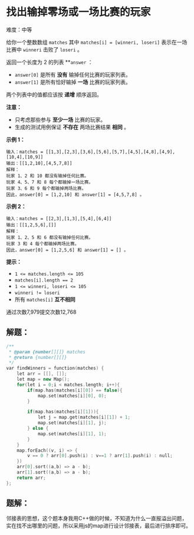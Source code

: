 # 找出输掉零场或一场比赛的玩家

难度：中等

给你一个整数数组 `matches` 其中 `matches[i] = [winneri, loseri]` 表示在一场比赛中 `winneri` 击败了 `loseri` 。

返回一个长度为 2 的列表 **`answer` ：

- `answer[0]` 是所有 **没有** 输掉任何比赛的玩家列表。
- `answer[1]` 是所有恰好输掉 **一场** 比赛的玩家列表。

两个列表中的值都应该按 **递增** 顺序返回。

**注意：**

- 只考虑那些参与 **至少一场** 比赛的玩家。
- 生成的测试用例保证 **不存在** 两场比赛结果 **相同** 。

**示例 1：**

```
输入：matches = [[1,3],[2,3],[3,6],[5,6],[5,7],[4,5],[4,8],[4,9],[10,4],[10,9]]
输出：[[1,2,10],[4,5,7,8]]
解释：
玩家 1、2 和 10 都没有输掉任何比赛。
玩家 4、5、7 和 8 每个都输掉一场比赛。
玩家 3、6 和 9 每个都输掉两场比赛。
因此，answer[0] = [1,2,10] 和 answer[1] = [4,5,7,8] 。

```

**示例 2：**

```
输入：matches = [[2,3],[1,3],[5,4],[6,4]]
输出：[[1,2,5,6],[]]
解释：
玩家 1、2、5 和 6 都没有输掉任何比赛。
玩家 3 和 4 每个都输掉两场比赛。
因此，answer[0] = [1,2,5,6] 和 answer[1] = [] 。

```

**提示：**

- `1 <= matches.length <= 105`
- `matches[i].length == 2`
- `1 <= winneri, loseri <= 105`
- `winneri != loseri`
- 所有 `matches[i]` **互不相同**

通过次数7,979提交次数12,768

## 解题：

```cpp
/**
 * @param {number[][]} matches
 * @return {number[][]}
 */
var findWinners = function(matches) {
    let arr = [[], []];
    let map = new Map();
    for(let i = 0;i < matches.length; i++){
        if(map.has(matches[i][0]) == false){
            map.set(matches[i][0], 0);
        }

        if(map.has(matches[i][1])){
            let j = map.get(matches[i][1]) + 1;
            map.set(matches[i][1], j);
        } else {
            map.set(matches[i][1], 1);
        }
    }
    map.forEach((v, i) => {
        v == 0 ? arr[0].push(i) : v==1 ? arr[1].push(i) : null;
    })
    arr[0].sort((a,b) => a - b);
    arr[1].sort((a,b) => a - b);
    return arr;
};
```

## 题解：

邻接表的思想，这个题本身我用C++做的时候，不知道为什么一直报溢出问题，实在找不出哪里的问题，所以采用js的map进行设计邻接表，最后进行排序即可。